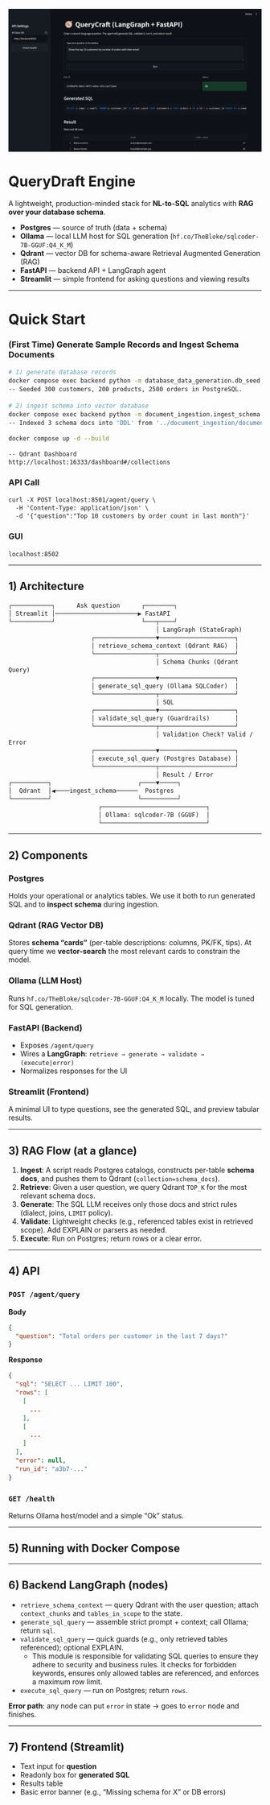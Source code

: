 ![UI](UI.png)

# QueryDraft Engine

A lightweight, production-minded stack for **NL-to-SQL** analytics with **RAG over your database schema**.

* **Postgres** — source of truth (data + schema)
* **Ollama** — local LLM host for SQL generation (`hf.co/TheBloke/sqlcoder-7B-GGUF:Q4_K_M`)
* **Qdrant** — vector DB for schema-aware Retrieval Augmented Generation (RAG)
* **FastAPI** — backend API + LangGraph agent
* **Streamlit** — simple frontend for asking questions and viewing results

---

# Quick Start

### (First Time) Generate Sample Records and Ingest Schema Documents

```bash
# 1) generate database records
docker compose exec backend python -m database_data_generation.db_seed
-- Seeded 300 customers, 200 products, 2500 orders in PostgreSQL.

# 2) ingest schema into vector database 
docker compose exec backend python -m document_ingestion.ingest_schema
-- Indexed 3 schema docs into 'DDL' from '../document_ingestion/documents.json'
```

```bash
docker compose up -d --build
```

```
-- Qdrant Dashboard
http://localhost:16333/dashboard#/collections
```

### API Call

```
curl -X POST localhost:8501/agent/query \
  -H 'Content-Type: application/json' \
  -d '{"question":"Top 10 customers by order count in last month"}'
```

### GUI

```
localhost:8502
```

---

## 1) Architecture

```
┌───────────┐      Ask question      ┌────────┐
│ Streamlit │───────────────────────▶ FastAPI  
└───────────┘                        └───┬────┘
                                         │ LangGraph (StateGraph)
                       ┌─────────────────▼─────────────────────┐
                       │ retrieve_schema_context (Qdrant RAG)  │
                       └─────────────────┬─────────────────────┘
                                         │ Schema Chunks (Qdrant Query)
                       ┌─────────────────▼─────────────────────┐
                       │ generate_sql_query (Ollama SQLCoder)  │
                       └─────────────────┬─────────────────────┘
                                         │ SQL
                       ┌─────────────────▼─────────────────────┐
                       │ validate_sql_query (Guardrails)       │
                       └─────────────────┬─────────────────────┘
                                         │ Validation Check? Valid / Error
                       ┌─────────────────▼─────────────────────┐
                       │ execute_sql_query (Postgres Database) │
                       └─────────────────┬─────────────────────┘
                                         │ Result / Error
┌──────────┐                        ┌────▼─────┐
│  Qdrant  │◀────ingest_schema──────  Postgres 
└──────────┘                        └──────────┘
                         ┌─────────────────────────────┐
                         │ Ollama: sqlcoder-7B (GGUF)  │
                         └─────────────────────────────┘
```

---

## 2) Components

### Postgres

Holds your operational or analytics tables. We use it both to run generated SQL and to **inspect schema** during
ingestion.

### Qdrant (RAG Vector DB)

Stores **schema “cards”** (per-table descriptions: columns, PK/FK, tips). At query time we **vector-search** the most
relevant cards to constrain the model.

### Ollama (LLM Host)

Runs `hf.co/TheBloke/sqlcoder-7B-GGUF:Q4_K_M` locally. The model is tuned for SQL generation.

### FastAPI (Backend)

* Exposes `/agent/query`
* Wires a **LangGraph**: `retrieve → generate → validate → (execute|error)`
* Normalizes responses for the UI

### Streamlit (Frontend)

A minimal UI to type questions, see the generated SQL, and preview tabular results.

---

## 3) RAG Flow (at a glance)

1. **Ingest**: A script reads Postgres catalogs, constructs per-table **schema docs**, and pushes them to
   Qdrant (`collection=schema_docs`).
2. **Retrieve**: Given a user question, we query Qdrant `TOP_K` for the most relevant schema docs.
3. **Generate**: The SQL LLM receives only those docs and strict rules (dialect, joins, `LIMIT` policy).
4. **Validate**: Lightweight checks (e.g., referenced tables exist in retrieved scope). Add EXPLAIN or parsers as
   needed.
5. **Execute**: Run on Postgres; return rows or a clear error.

---

## 4) API

### `POST /agent/query`

**Body**

```json
{
  "question": "Total orders per customer in the last 7 days?"
}
```

**Response**

```json
{
  "sql": "SELECT ... LIMIT 100",
  "rows": [
    [
      ...
    ],
    [
      ...
    ]
  ],
  "error": null,
  "run_id": "a3b7-..."
}
```

### `GET /health`

Returns Ollama host/model and a simple “Ok” status.

---

## 5) Running with Docker Compose

---

## 6) Backend LangGraph (nodes)

* `retrieve_schema_context` — query Qdrant with the user question; attach `context_chunks` and `tables_in_scope` to the
  state.
* `generate_sql_query` — assemble strict prompt + context; call Ollama; return `sql`.
* `validate_sql_query` — quick guards (e.g., only retrieved tables referenced); optional EXPLAIN.
    - This module is responsible for validating SQL queries to ensure they adhere to security and business rules.
      It checks for forbidden keywords, ensures only allowed tables are referenced, and enforces a maximum row limit.
* `execute_sql_query` — run on Postgres; return `rows`.

**Error path**: any node can put `error` in state → goes to `error` node and finishes.

---

## 7) Frontend (Streamlit)

* Text input for **question**
* Readonly box for **generated SQL**
* Results table
* Basic error banner (e.g., “Missing schema for X” or DB errors)


